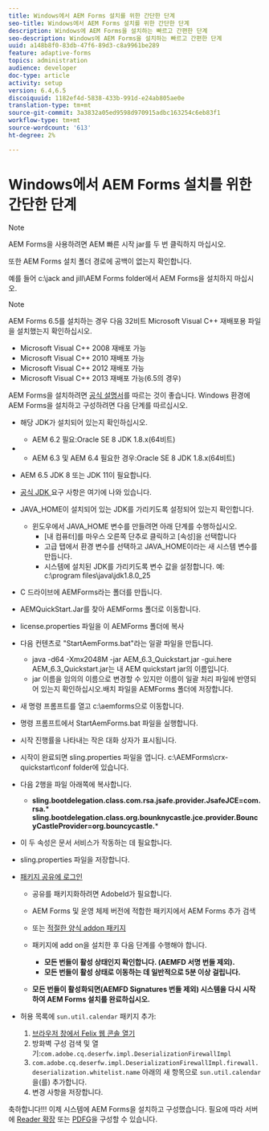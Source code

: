 ```yaml
---
title: Windows에서 AEM Forms 설치를 위한 간단한 단계
seo-title: Windows에서 AEM Forms 설치를 위한 간단한 단계
description: Windows에 AEM Forms을 설치하는 빠르고 간편한 단계
seo-description: Windows에 AEM Forms을 설치하는 빠르고 간편한 단계
uuid: a148b8f0-83db-47f6-89d3-c8a9961be289
feature: adaptive-forms
topics: administration
audience: developer
doc-type: article
activity: setup
version: 6.4,6.5
discoiquuid: 1182ef4d-5838-433b-991d-e24ab805ae0e
translation-type: tm+mt
source-git-commit: 3a3832a05ed9598d970915adbc163254c6eb83f1
workflow-type: tm+mt
source-wordcount: '613'
ht-degree: 2%

---
```



# Windows에서 AEM Forms 설치를 위한 간단한 단계

>[!NOTE]
>
>AEM Forms을 사용하려면 AEM 빠른 시작 jar를 두 번 클릭하지 마십시오.
>
>또한 AEM Forms 설치 폴더 경로에 공백이 없는지 확인합니다.
>
>예를 들어 c:\jack and jill\AEM Forms folder에서 AEM Forms을 설치하지 마십시오.

>[!NOTE]
>
>AEM Forms 6.5를 설치하는 경우 다음 32비트 Microsoft Visual C++ 재배포용 파일을 설치했는지 확인하십시오.
>
>* Microsoft Visual C++ 2008 재배포 가능
>* Microsoft Visual C++ 2010 재배포 가능
>* Microsoft Visual C++ 2012 재배포 가능
>* Microsoft Visual C++ 2013 재배포 가능(6.5의 경우)


AEM Forms을 설치하려면 [공식 설명서](https://helpx.adobe.com/experience-manager/6-3/forms/using/installing-configuring-aem-forms-osgi.html)를 따르는 것이 좋습니다. Windows 환경에 AEM Forms을 설치하고 구성하려면 다음 단계를 따르십시오.

* 해당 JDK가 설치되어 있는지 확인하십시오.
   * AEM 6.2 필요:Oracle SE 8 JDK 1.8.x(64비트)
* 
   * AEM 6.3 및 AEM 6.4 필요한 경우:Oracle SE 8 JDK 1.8.x(64비트)
* AEM 6.5 JDK 8 또는 JDK 11이 필요합니다.
* [공식 JDK ](https://helpx.adobe.com/experience-manager/6-3/sites/deploying/using/technical-requirements.html) 요구 사항은 여기에 나와 있습니다.
* JAVA_HOME이 설치되어 있는 JDK를 가리키도록 설정되어 있는지 확인합니다.
   * 윈도우에서 JAVA_HOME 변수를 만들려면 아래 단계를 수행하십시오.
      * [내 컴퓨터]를 마우스 오른쪽 단추로 클릭하고 [속성]을 선택합니다
      * 고급 탭에서 환경 변수를 선택하고 JAVA_HOME이라는 새 시스템 변수를 만듭니다.
      * 시스템에 설치된 JDK를 가리키도록 변수 값을 설정합니다. 예: c:\program files\java\jdk1.8.0_25

* C 드라이브에 AEMForms라는 폴더를 만듭니다.
* AEMQuickStart.Jar를 찾아 AEMForms 폴더로 이동합니다.
* license.properties 파일을 이 AEMForms 폴더에 복사
* 다음 컨텐츠로 &quot;StartAemForms.bat&quot;라는 일괄 파일을 만듭니다.
   * java -d64 -Xmx2048M -jar AEM_6.3_Quickstart.jar -gui.here AEM_6.3_Quickstart.jar는 내 AEM quickstart jar의 이름입니다.
   * jar 이름을 임의의 이름으로 변경할 수 있지만 이름이 일괄 처리 파일에 반영되어 있는지 확인하십시오.배치 파일을 AEMForms 폴더에 저장합니다.

* 새 명령 프롬프트를 열고 c:\aemforms으로 이동합니다.

* 명령 프롬프트에서 StartAemForms.bat 파일을 실행합니다.

* 시작 진행률을 나타내는 작은 대화 상자가 표시됩니다.

* 시작이 완료되면 sling.properties 파일을 엽니다. c:\AEMForms\crx-quickstart\conf folder에 있습니다.

* 다음 2행을 파일 아래쪽에 복사합니다.
   * **sling.bootdelegation.class.com.rsa.jsafe.provider.JsafeJCE=com.rsa.*** **sling.bootdelegation.class.org.bounknycastle.jce.provider.BouncyCastleProvider=org.bouncycastle.***
* 이 두 속성은 문서 서비스가 작동하는 데 필요합니다.
* sling.properties 파일을 저장합니다.

* [패키지 공유에 로그인](http://localhost:4502/crx/packageshare/login.html)

   * 공유를 패키지화하려면 AdobeId가 필요합니다.
   * AEM Forms 및 운영 체제 버전에 적합한 패키지에서 AEM Forms 추가 검색
   * 또는 [적절한 양식 addon 패키지](https://helpx.adobe.com/kr/aem-forms/kb/aem-forms-releases.html)
   * 패키지에 add on을 설치한 후 다음 단계를 수행해야 합니다.

      * **모든 번들이 활성 상태인지 확인합니다. (AEMFD 서명 번들 제외).**
      * **모든 번들이 활성 상태로 이동하는 데 일반적으로 5분 이상 걸립니다.**
   * **모든 번들이 활성화되면(AEMFD Signatures 번들 제외) 시스템을 다시 시작하여 AEM Forms 설치를 완료하십시오.**


* 허용 목록에 `sun.util.calendar` 패키지 추가:

   1. [브라우저 창에서 Felix 웹 콘솔 열기](http://localhost:4502/system/console/configMgr)
   2. 방화벽 구성 검색 및 열기:`com.adobe.cq.deserfw.impl.DeserializationFirewallImpl`
   3. `com.adobe.cq.deserfw.impl.DeserializationFirewallImpl.firewall.deserialization.whitelist.name` 아래의 새 항목으로 `sun.util.calendar`을(를) 추가합니다.
   4. 변경 사항을 저장합니다.

축하합니다!!! 이제 시스템에 AEM Forms을 설치하고 구성했습니다.
필요에 따라 서버에 [Reader 확장](https://helpx.adobe.com/experience-manager/6-3/forms/using/configuring-document-services.html) 또는 [ PDFG](https://helpx.adobe.com/experience-manager/6-3/forms/using/install-configure-pdf-generator.html)을 구성할 수 있습니다.
